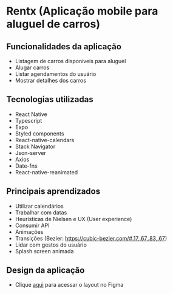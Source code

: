 # Rentx (Aplicação mobile para aluguel de carros)

## Funcionalidades da aplicação
- Listagem de carros disponíveis para aluguel
- Alugar carros
- Listar agendamentos do usuário
- Mostrar detalhes dos carros

## Tecnologias utilizadas
- React Native
- Typescript
- Expo
- Styled components
- React-native-calendars
- Stack Navigator
- Json-server
- Axios
- Date-fns
- React-native-reanimated

## Principais aprendizados
- Utilizar calendários
- Trabalhar com datas
- Heurísticas de Nielsen e UX (User experience)
- Consumir API
- Animações
- Transições (Bezier: https://cubic-bezier.com/#.17,.67,.83,.67)
- Lidar com gestos do usuário
- Splash screen animada

## Design da aplicação
- Clique [aqui](https://www.figma.com/file/4ojyGi2mGuQaGK0sUHMAqB/RentX-Ignite?node-id=0%3A1) para acessar o layout no Figma